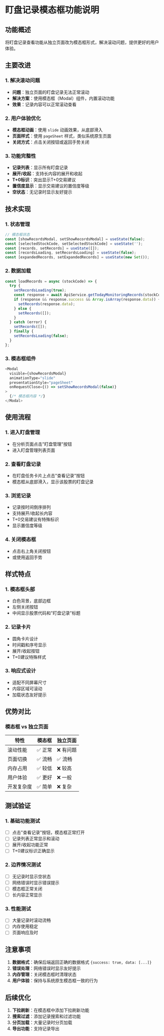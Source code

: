 # 盯盘记录模态框功能说明

## 功能概述
将盯盘记录查看功能从独立页面改为模态框形式，解决滚动问题，提供更好的用户体验。

## 主要改进

### 1. 解决滚动问题
- **问题**：独立页面的盯盘记录无法正常滚动
- **解决方案**：使用模态框（Modal）组件，内置滚动功能
- **效果**：记录内容可以正常滚动查看

### 2. 用户体验优化
- **模态框动画**：使用 `slide` 动画效果，从底部滑入
- **页面样式**：使用 `pageSheet` 样式，类似系统原生页面
- **关闭方式**：点击关闭按钮或返回手势关闭

### 3. 功能完整性
- **记录列表**：显示所有盯盘记录
- **展开/收起**：支持长内容的展开和收起
- **T+0标识**：突出显示T+0交易建议
- **置信度显示**：显示交易建议的置信度等级
- **空状态**：无记录时显示友好提示

## 技术实现

### 1. 状态管理
```javascript
// 模态框状态
const [showRecordsModal, setShowRecordsModal] = useState(false);
const [selectedStockCode, setSelectedStockCode] = useState('');
const [records, setRecords] = useState([]);
const [recordsLoading, setRecordsLoading] = useState(false);
const [expandedRecords, setExpandedRecords] = useState(new Set());
```

### 2. 数据加载
```javascript
const loadRecords = async (stockCode) => {
  try {
    setRecordsLoading(true);
    const response = await ApiService.getTodayMonitoringRecords(stockCode);
    if (response && response.success && Array.isArray(response.data)) {
      setRecords(response.data);
    } else {
      setRecords([]);
    }
  } catch (error) {
    setRecords([]);
  } finally {
    setRecordsLoading(false);
  }
};
```

### 3. 模态框组件
```javascript
<Modal
  visible={showRecordsModal}
  animationType="slide"
  presentationStyle="pageSheet"
  onRequestClose={() => setShowRecordsModal(false)}
>
  {/* 模态框内容 */}
</Modal>
```

## 使用流程

### 1. 进入盯盘管理
- 在分析页面点击"盯盘管理"按钮
- 进入盯盘管理列表页面

### 2. 查看盯盘记录
- 在盯盘任务卡片上点击"查看记录"按钮
- 模态框从底部滑入，显示该股票的盯盘记录

### 3. 浏览记录
- 记录按时间倒序排列
- 支持展开/收起长内容
- T+0交易建议有特殊标识
- 显示置信度等级

### 4. 关闭模态框
- 点击右上角关闭按钮
- 或使用返回手势

## 样式特点

### 1. 模态框头部
- 白色背景，底部边框
- 左侧关闭按钮
- 中间显示股票代码和"盯盘记录"标题

### 2. 记录卡片
- 圆角卡片设计
- 时间戳和序号显示
- 展开/收起按钮
- T+0建议特殊样式

### 3. 响应式设计
- 适配不同屏幕尺寸
- 内容区域可滚动
- 加载状态友好提示

## 优势对比

### 模态框 vs 独立页面

| 特性 | 模态框 | 独立页面 |
|------|--------|----------|
| 滚动性能 | ✅ 正常 | ❌ 有问题 |
| 页面切换 | ✅ 流畅 | ✅ 流畅 |
| 内存占用 | ✅ 较低 | ❌ 较高 |
| 用户体验 | ✅ 更好 | ❌ 一般 |
| 开发复杂度 | ✅ 简单 | ❌ 复杂 |

## 测试验证

### 1. 基础功能测试
- [ ] 点击"查看记录"按钮，模态框正常打开
- [ ] 记录列表正常显示和滚动
- [ ] 展开/收起功能正常
- [ ] T+0建议标识正确显示

### 2. 边界情况测试
- [ ] 无记录时显示空状态
- [ ] 网络错误时显示错误提示
- [ ] 模态框正常关闭
- [ ] 长内容正常显示

### 3. 性能测试
- [ ] 大量记录时滚动流畅
- [ ] 内存使用稳定
- [ ] 页面响应及时

## 注意事项

1. **数据格式**：确保后端返回正确的数据格式 `{success: true, data: [...]}`
2. **错误处理**：网络错误时显示友好提示
3. **内存管理**：关闭模态框时清理状态
4. **用户体验**：保持与系统原生模态框一致的行为

## 后续优化

1. **下拉刷新**：在模态框中添加下拉刷新功能
2. **搜索过滤**：添加记录搜索和过滤功能
3. **分页加载**：大量记录时分页加载
4. **导出功能**：支持记录导出
